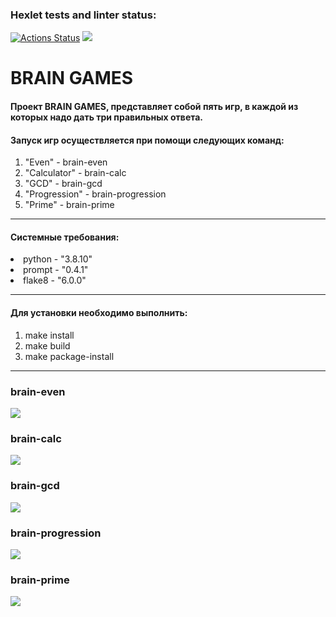 ### Hexlet tests and linter status:
[![Actions Status](https://github.com/dim4ic/python-project-49/workflows/hexlet-check/badge.svg)](https://github.com/dim4ic/python-project-49/actions)
<a href="https://codeclimate.com/github/dim4ic/python-project-49/maintainability"><img src="https://api.codeclimate.com/v1/badges/23baf5be06f7f9665f9a/maintainability" /></a>

#  **BRAIN GAMES** 

#### Проект BRAIN GAMES, представляет собой пять игр, в каждой из которых надо дать три правильных ответа.
#### Запуск игр осуществляется при помощи следующих команд:

1. "Even" - brain-even
2. "Calculator" - brain-calc
3. "GCD" - brain-gcd
4. "Progression" - brain-progression
5. "Prime" - brain-prime
------------------------------------------

#### **Системные требования:**

<li>  python - "3.8.10"
<li>  prompt - "0.4.1"
<li>  flake8 - "6.0.0"

------------------------------------------

#### **Для установки необходимо выполнить:**

1. make install
2. make build
3. make package-install
------------------------------------------

### brain-even  
<a href="https://asciinema.org/a/CuktjftJkokoWyuvQisbDFK8P" target="_blank"><img src="https://asciinema.org/a/CuktjftJkokoWyuvQisbDFK8P.svg" /></a>

### brain-calc
<a href="https://asciinema.org/a/mOhilEeXcJRF4wEjdCP1RheyY" target="_blank"><img src="https://asciinema.org/a/mOhilEeXcJRF4wEjdCP1RheyY.svg" /></a>

### brain-gcd
<a href="https://asciinema.org/a/cVkq2OSWIvbHFPA1X20NTVo9R" target="_blank"><img src="https://asciinema.org/a/cVkq2OSWIvbHFPA1X20NTVo9R.svg" /></a>

### brain-progression
<a href="https://asciinema.org/a/vlNkn66b6mwOBwJnJ8Fgsh0LJ" target="_blank"><img src="https://asciinema.org/a/vlNkn66b6mwOBwJnJ8Fgsh0LJ.svg" /></a>

### brain-prime
<a href="https://asciinema.org/a/546789" target="_blank"><img src="https://asciinema.org/a/546789.svg" /></a>


